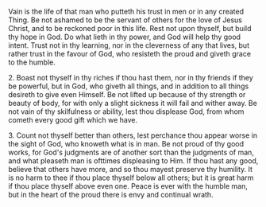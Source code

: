 Vain is the life of that man who putteth his trust in men or in any created Thing. Be not ashamed to be the servant of others for the love of Jesus Christ, and to be reckoned poor in this life. Rest not upon thyself, but build thy hope in God. Do what lieth in thy power, and God will help thy good intent. Trust not in thy learning, nor in the cleverness of any that lives, but rather trust in the favour of God, who resisteth the proud and giveth grace to the humble.

2\. Boast not thyself in thy riches if thou hast them, nor in thy friends if they be powerful, but in God, who giveth all things, and in addition to all things desireth to give even Himself. Be not lifted up because of thy strength or beauty of body, for with only a slight sickness it will fail and wither away. Be not vain of thy skilfulness or ability, lest thou displease God, from whom cometh every good gift which we have.

3\. Count not thyself better than others, lest perchance thou appear worse in the sight of God, who knoweth what is in man. Be not proud of thy good works, for God\'s judgments are of another sort than the judgments of man, and what pleaseth man is ofttimes displeasing to Him. If thou hast any good, believe that others have more, and so thou mayest preserve thy humility. It is no harm to thee if thou place thyself below all others; but it is great harm if thou place thyself above even one. Peace is ever with the humble man, but in the heart of the proud there is envy and continual wrath.

